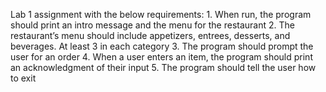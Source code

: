Lab 1 assignment with the below requirements:
    1. When run, the program should print an intro message and the menu for the restaurant
    2. The restaurant’s menu should include appetizers, entrees, desserts, and beverages. At least 3 in each category
    3. The program should prompt the user for an order
    4. When a user enters an item, the program should print an acknowledgment of their input
    5. The program should tell the user how to exit
